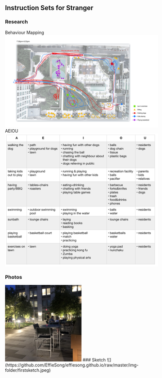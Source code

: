 
## Instruction Sets for Stranger

### Research
Behaviour Mapping
![](https://github.com/EffieSong/effiesong.github.io/raw/master/img-folder/BehaviourMapping.jpg)
AEIOU
![](https://github.com/EffieSong/effiesong.github.io/raw/master/img-folder/AEIOU.jpg)
### Photos
<img src="https://github.com/EffieSong/effiesong.github.io/raw/master/img-folder/IMG_1974.jpg" width="50%" height="50%">
### Sketch 
![](https://github.com/EffieSong/effiesong.github.io/raw/master/img-folder/firstsketch.jpeg)
